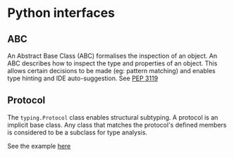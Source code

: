 # Python interfaces

## ABC

An Abstract Base Class (ABC) formalises the inspection of an object. An ABC describes how to inspect the type and properties of an object. This allows certain decisions to be made (eg: pattern matching) and enables type hinting and IDE auto-suggestion. See [PEP 3119](https://www.python.org/dev/peps/pep-3119/#rationale)

## Protocol

The `typing.Protocol` class enables structural subtyping. A protocol is an implicit base class. Any class that matches the protocol's defined members is considered to be a subclass for type analysis.

See the example [here](https://stackoverflow.com/a/50255847/149412)
